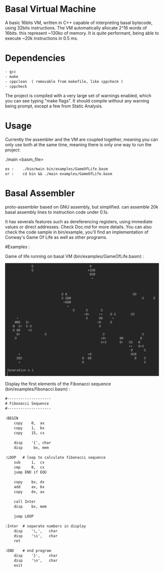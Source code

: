 # Basal Virtual Machine
A basic 16bits VM, written in C++ capable of interpreting basal bytecode, using 32bits instructions.
The VM automatically allocate 2^16 words of 16bits. this represent ~130ko of memory.
It is quite performant, being able to execute ~20k instructions in 0.5 ms.

# Dependencies
	- gcc
    - make
	- cppclean  ( removable from makefile, like cppcheck )
	- cppcheck
	
The project is compiled with a very large set of warnings enabled, which you can see typing "make flags".
It should compile without any warning being prompt, except a few from Static Analysis.

# Usage

Currently the assembler and the VM are coupled together, meaning you can only use both at the same time, meaning there is only one way to run the project:

./main <basm_file>

	ex : 	./bin/main bin/examples/GameOfLife.basm
	or :	cd bin && ./main examples/GameOfLife.basm


# Basal Assembler
proto-assembler based on GNU assembly, but simplified.
can assemble 20k basal assembly lines to instruction code under 0.1s.

It has severals features such as dereferencing registers, using immediate values or direct addresses.
Check Doc.md for more details. You can also check the code sample in bin/example, you'll find an implementation
of Conway's Game Of Life as well as other programs.

#Examples :

Game of life running on basal VM (bin/examples/GameOfLife.basm) :

![Game of life running on basal VM](preview.gif?raw=true "Basal VM interpreting bin/examples/GameOfLife.basm")

Display the first elements of the Fibonacci sequence (bin/examples/fibonacci.basm) :

	#--------------------
	# Fibonacci Sequence
	#--------------------

	:BEGIN
		copy    0,  ax
		copy    1,  bx
		copy    15, cx  

		disp    '{', char
		disp     bx, mem

	:LOOP   # loop to calculate fibonacci sequence
		sub     1,  cx
		cmp     0,  cx
		jump END if EQU 

		copy    bx, dx
		add     ax, bx
		copy    dx, ax

		call Inter
		disp    bx, mem

		jump LOOP
		
	:Inter  # separate numbers in display
		disp    '\,',   char
		disp    '\s',   char
		ret

	:END    # end program
		disp    '}',    char
		disp    '\n',   char
		exit
